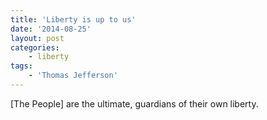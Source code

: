 ```yaml
---
title: 'Liberty is up to us'
date: '2014-08-25'
layout: post
categories:
    - liberty
tags:
    - 'Thomas Jefferson'
---
```


\[The People\] are the ultimate, guardians of their own liberty.